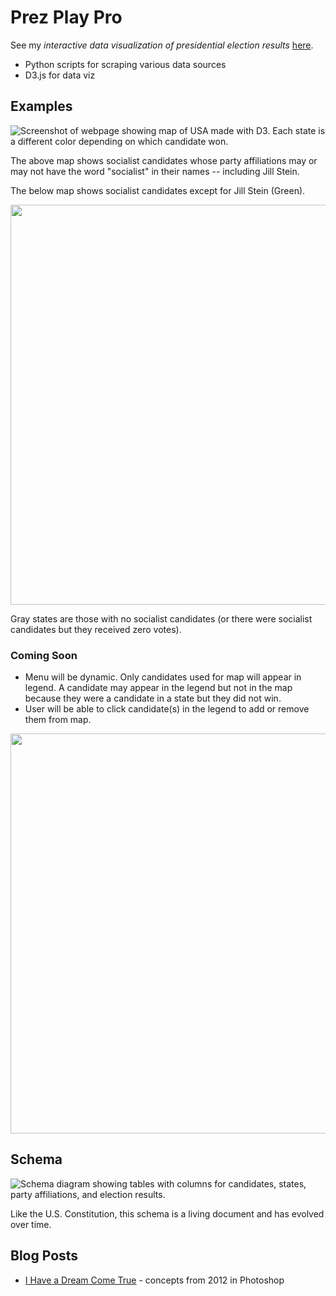 # Prez Play Pro
See my _interactive data visualization of presidential election results_ [here](http://roxorsoxor.com/prezplaypro/index.html).

* Python scripts for scraping various data sources
* D3.js for data viz

## Examples
![Screenshot of webpage showing map of USA made with D3. Each state is a different color depending on which candidate won.](https://jotascript.files.wordpress.com/2018/10/screen-shot-2018-10-18-at-9-51-39-pm.png?w=640)

The above map shows socialist candidates whose party affiliations may or may not have the word "socialist" in their names -- including Jill Stein.

The below map shows socialist candidates except for Jill Stein (Green).

<img src="https://jotascript.files.wordpress.com/2018/11/allsocialistsnogreen.png" width="640">

Gray states are those with no socialist candidates (or there were socialist candidates but they received zero votes).

### Coming Soon
- Menu will be dynamic. Only candidates used for map will appear in legend. A candidate may appear in the legend but not in the map because they were a candidate in a state but they did not win.
- User will be able to click candidate(s) in the legend to add or remove them from map.

<img src="https://jotascript.files.wordpress.com/2018/11/legend.png" width="640">

## Schema
![Schema diagram showing tables with columns for candidates, states, party affiliations, and election results.](https://jotascript.files.wordpress.com/2018/10/schema_101618.png)

Like the U.S. Constitution, this schema is a living document and has evolved over time.

## Blog Posts
* [I Have a Dream Come True](https://jotascript.wordpress.com/2015/11/18/i-have-a-dream-come-true/) - concepts from 2012 in Photoshop

